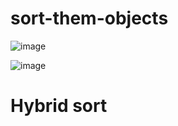 # sort-them-objects

![image](https://user-images.githubusercontent.com/48414198/152025588-1371f5a2-3f61-433a-9595-39ec542a0a84.png)

![image](https://miro.medium.com/max/2000/1*bKZUD0XAHlIVXoZ171Jxwg.jpeg)


# Hybrid sort

